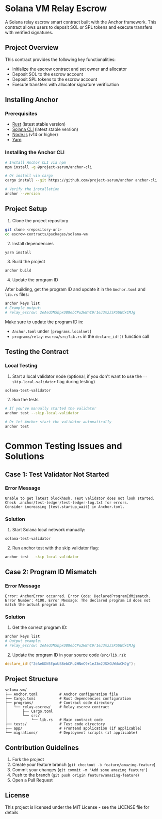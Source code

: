 # Solana VM Relay Escrow

A Solana relay escrow smart contract built with the Anchor framework. This contract allows users to deposit SOL or SPL tokens and execute transfers with verified signatures.

## Project Overview

This contract provides the following key functionalities:
- Initialize the escrow contract and set owner and allocator
- Deposit SOL to the escrow account
- Deposit SPL tokens to the escrow account
- Execute transfers with allocator signature verification

## Installing Anchor

### Prerequisites
- [Rust](https://www.rust-lang.org/tools/install) (latest stable version)
- [Solana CLI](https://docs.solana.com/cli/install-solana-cli-tools) (latest stable version)
- [Node.js](https://nodejs.org/en/download/) (v14 or higher)
- [Yarn](https://yarnpkg.com/getting-started/install)

### Installing the Anchor CLI

```bash
# Install Anchor CLI via npm
npm install -g @project-serum/anchor-cli

# Or install via cargo
cargo install --git https://github.com/project-serum/anchor anchor-cli --locked

# Verify the installation
anchor --version
```

## Project Setup

1. Clone the project repository

```bash
git clone <repository-url>
cd escrow-contracts/packages/solana-vm
```

2. Install dependencies

```bash
yarn install
```

3. Build the project

```bash
anchor build
```

4. Update the program ID

After building, get the program ID and update it in the `Anchor.toml` and `lib.rs` files:

```bash
anchor keys list
# Example output:
# relay_escrow: 2eAeUDN5EpxUB8ebCPu2HNnC9r1eJ3m2JSXGUWdxCMJg
```

Make sure to update the program ID in:
- `Anchor.toml` under `[programs.localnet]`
- `programs/relay-escrow/src/lib.rs` in the `declare_id!()` function call

## Testing the Contract

### Local Testing

1. Start a local validator node (optional, if you don't want to use the `--skip-local-validator` flag during testing)

```bash
solana-test-validator
```

2. Run the tests

```bash
# If you've manually started the validator
anchor test --skip-local-validator

# Or let Anchor start the validator automatically
anchor test
```

# Common Testing Issues and Solutions

## Case 1: Test Validator Not Started

### Error Message
```
Unable to get latest blockhash. Test validator does not look started. 
Check .anchor/test-ledger/test-ledger-log.txt for errors. 
Consider increasing [test.startup_wait] in Anchor.toml.
```

### Solution
1. Start Solana local network manually:
```bash
solana-test-validator
```

2. Run anchor test with the skip validator flag:
```bash
anchor test --skip-local-validator
```

## Case 2: Program ID Mismatch

### Error Message
```
Error: AnchorError occurred. Error Code: DeclaredProgramIdMismatch. 
Error Number: 4100. Error Message: The declared program id does not match the actual program id.
```

### Solution
1. Get the correct program ID:
```bash
anchor keys list
# Output example:
# relay_escrow: 2eAeUDN5EpxUB8ebCPu2HNnC9r1eJ3m2JSXGUWdxCMJg
```

2. Update the program ID in your source code (`src/lib.rs`):
```rust
declare_id!("2eAeUDN5EpxUB8ebCPu2HNnC9r1eJ3m2JSXGUWdxCMJg");
```

## Project Structure

```
solana-vm/
├── Anchor.toml          # Anchor configuration file
├── Cargo.toml           # Rust dependencies configuration
├── programs/            # Contract code directory
│   └── relay-escrow/    # Relay escrow contract
│       ├── Cargo.toml   
│       └── src/
│           └── lib.rs   # Main contract code
├── tests/               # Test code directory
├── app/                 # Frontend application (if applicable)
└── migrations/          # Deployment scripts (if applicable)
```

## Contribution Guidelines

1. Fork the project
2. Create your feature branch (`git checkout -b feature/amazing-feature`)
3. Commit your changes (`git commit -m 'Add some amazing feature'`)
4. Push to the branch (`git push origin feature/amazing-feature`)
5. Open a Pull Request

## License

This project is licensed under the MIT License - see the LICENSE file for details